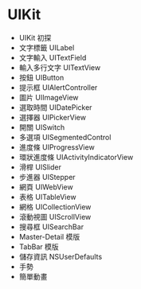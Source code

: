 # UIKit

- UIKit 初探
- 文字標籤 UILabel
- 文字輸入 UITextField
- 輸入多行文字 UITextView
- 按鈕 UIButton
- 提示框 UIAlertController
- 圖片 UIImageView
- 選取時間 UIDatePicker
- 選擇器 UIPickerView
- 開關 UISwitch
- 多選項 UISegmentedControl
- 進度條 UIProgressView
- 環狀進度條 UIActivityIndicatorView
- 滑桿 UISlider
- 步進器 UIStepper
- 網頁 UIWebView
- 表格 UITableView
- 網格 UICollectionView
- 滾動視圖 UIScrollView
- 搜尋框 UISearchBar
- Master-Detail 模版
- TabBar 模版
- 儲存資訊 NSUserDefaults
- 手勢
- 簡單動畫

